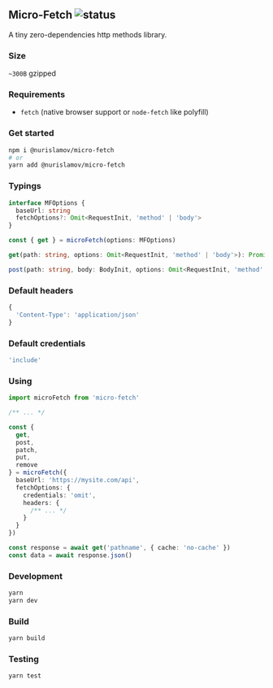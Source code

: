 ## Micro-Fetch ![status](https://travis-ci.org/tn/micro-fetch.svg?branch=main)

A tiny zero-dependencies http methods library.

### Size
`~300B` gzipped

### Requirements
* `fetch` (native browser support or `node-fetch` like polyfill)

### Get started
```bash
npm i @nurislamov/micro-fetch
# or
yarn add @nurislamov/micro-fetch
```

### Typings
```ts
interface MFOptions {
  baseUrl: string
  fetchOptions?: Omit<RequestInit, 'method' | 'body'>
}

const { get } = microFetch(options: MFOptions)

get(path: string, options: Omit<RequestInit, 'method' | 'body'>): Promise<Response>

post(path: string, body: BodyInit, options: Omit<RequestInit, 'method' | 'body'>): Promise<Response>
```

### Default headers
```js
{
  'Content-Type': 'application/json'
}
```

### Default credentials
```js
'include'
```

### Using
```ts
import microFetch from 'micro-fetch'

/** ... */

const {
  get,
  post,
  patch,
  put,
  remove
} = microFetch({
  baseUrl: 'https://mysite.com/api',
  fetchOptions: {
    credentials: 'omit',
    headers: {
      /** ... */
    }
  }
})

const response = await get('pathname', { cache: 'no-cache' })
const data = await response.json()
```

### Development
```bash
yarn
yarn dev
```

### Build
```bash
yarn build
```

### Testing
```bash
yarn test
```
